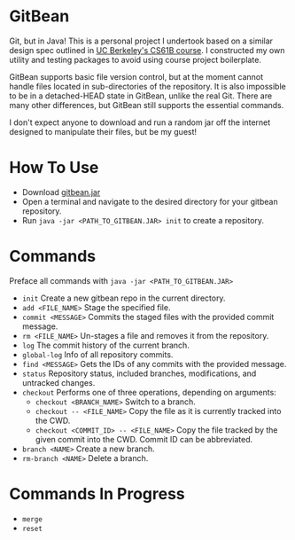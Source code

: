 # GitBean
Git, but in Java! This is a personal project I undertook based on a similar design spec outlined in [UC Berkeley's CS61B course](https://sp21.datastructur.es/). I constructed my own utility and testing packages to avoid using course project boilerplate. 

GitBean supports basic file version control, but at the moment cannot handle files located in sub-directories of the repository. It is also impossible to be in a detached-HEAD state in GitBean, unlike the real Git. There are many other differences, but GitBean still supports the essential commands.

I don't expect anyone to download and run a random jar off the internet designed to manipulate their files, but be my guest!

# How To Use
- Download [gitbean.jar](https://github.com/shrimpactivity/gitbean/blob/master/gitbean.jar?raw=true)
- Open a terminal and navigate to the desired directory for your gitbean repository.
- Run `java -jar <PATH_TO_GITBEAN.JAR> init` to create a repository.

# Commands
Preface all commands with `java -jar <PATH_TO_GITBEAN.JAR>`
- `init` Create a new gitbean repo in the current directory.
- `add <FILE_NAME>` Stage the specified file.
- `commit <MESSAGE>` Commits the staged files with the provided commit message. 
- `rm <FILE_NAME>` Un-stages a file and removes it from the repository.
- `log` The commit history of the current branch.
- `global-log` Info of all repository commits. 
- `find <MESSAGE>` Gets the IDs of any commits with the provided message.
- `status` Repository status, included branches, modifications, and untracked changes.
- `checkout` Performs one of three operations, depending on arguments:
  - `checkout <BRANCH_NAME>` Switch to a branch.
  - `checkout -- <FILE_NAME>` Copy the file as it is currently tracked into the CWD.
  - `checkout <COMMIT_ID> -- <FILE_NAME>` Copy the file tracked by the given commit into the CWD. Commit ID can be abbreviated. 
- `branch <NAME>` Create a new branch.
- `rm-branch <NAME>` Delete a branch.

# Commands In Progress
- `merge`
- `reset`
